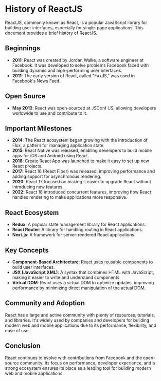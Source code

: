 # History of ReactJS

ReactJS, commonly known as React, is a popular JavaScript library for building user interfaces, especially for single-page applications. This document provides a brief history of ReactJS.

## Beginnings

- **2011**: React was created by Jordan Walke, a software engineer at Facebook. It was developed to solve problems Facebook faced with building dynamic and high-performing user interfaces.
- **2011**: The early version of React, called "FaxJS," was used in Facebook's News Feed.

## Open Source

- **May 2013**: React was open-sourced at JSConf US, allowing developers worldwide to use and contribute to it.

## Important Milestones

- **2014**: The React ecosystem began growing with the introduction of Flux, a pattern for managing application state.
- **2015**: React Native was released, enabling developers to build mobile apps for iOS and Android using React.
- **2016**: Create React App was launched to make it easy to set up new React projects.
- **2017**: React 16 (React Fiber) was released, improving performance and adding support for asynchronous rendering.
- **2020**: React 17 focused on making it easier to upgrade React without introducing new features.
- **2022**: React 18 introduced concurrent features, improving how React handles rendering to make applications more responsive.

## React Ecosystem

- **Redux**: A popular state management library for React applications.
- **React Router**: A library for handling routing in React applications.
- **Next.js**: A framework for server-rendered React applications.

## Key Concepts

- **Component-Based Architecture**: React uses reusable components to build user interfaces.
- **JSX (JavaScript XML)**: A syntax that combines HTML with JavaScript, making it easier to write and understand components.
- **Virtual DOM**: React uses a virtual DOM to optimize updates, improving performance by minimizing direct manipulation of the actual DOM.

## Community and Adoption

React has a large and active community with plenty of resources, tutorials, and libraries. It's widely used by companies and developers for building modern web and mobile applications due to its performance, flexibility, and ease of use.

## Conclusion

React continues to evolve with contributions from Facebook and the open-source community. Its focus on performance, developer experience, and a strong ecosystem ensures its place as a leading tool for building modern web and mobile applications.
